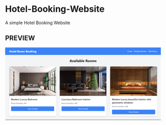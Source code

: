 # Hotel-Booking-Website
 A simple Hotel Booking Website 

 <h2>PREVIEW</h2>
 <img src="https://github.com/joytechs247/Hotel-Booking-Website/blob/main/preview.png"/>
